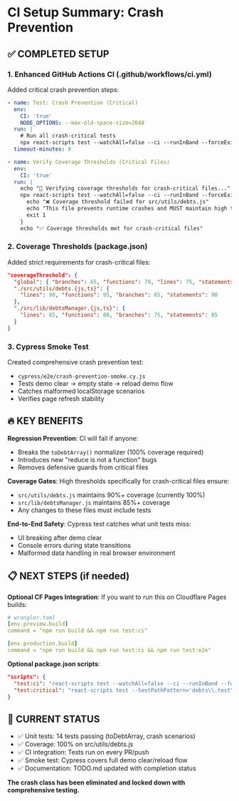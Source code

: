 # CI Setup Summary: Crash Prevention

## ✅ COMPLETED SETUP

### 1. Enhanced GitHub Actions CI (.github/workflows/ci.yml)
Added critical crash prevention steps:

```yaml
- name: Test: Crash Prevention (Critical)
  env:
    CI: 'true'
    NODE_OPTIONS: --max-old-space-size=2048
  run: |
    # Run all crash-critical tests
    npx react-scripts test --watchAll=false --ci --runInBand --forceExit --testPathPattern="debts\.test\.js|crashfix-verification" --coverage --coverageReporters=text
  timeout-minutes: 8

- name: Verify Coverage Thresholds (Critical Files)
  env:
    CI: 'true'
  run: |
    echo "🎯 Verifying coverage thresholds for crash-critical files..."
    npx react-scripts test --watchAll=false --ci --runInBand --forceExit --testPathPattern="debts\.test\.js" --coverage --coverageReporters=text --collectCoverageFrom="src/utils/debts.{js,ts}" || {
      echo "❌ Coverage threshold failed for src/utils/debts.js"
      echo "This file prevents runtime crashes and MUST maintain high test coverage"
      exit 1
    }
    echo "✅ Coverage thresholds met for crash-critical files"
```

### 2. Coverage Thresholds (package.json)
Added strict requirements for crash-critical files:

```json
"coverageThreshold": {
  "global": { "branches": 65, "functions": 70, "lines": 75, "statements": 75 },
  "./src/utils/debts.{js,ts}": {
    "lines": 90, "functions": 95, "branches": 85, "statements": 90
  },
  "./src/lib/debtsManager.{js,ts}": {
    "lines": 85, "functions": 80, "branches": 75, "statements": 85
  }
}
```

### 3. Cypress Smoke Test
Created comprehensive crash prevention test:
- `cypress/e2e/crash-prevention-smoke.cy.js`
- Tests demo clear → empty state → reload demo flow
- Catches malformed localStorage scenarios
- Verifies page refresh stability

## 🔥 KEY BENEFITS

**Regression Prevention**: CI will fail if anyone:
- Breaks the `toDebtArray()` normalizer (100% coverage required)
- Introduces new "reduce is not a function" bugs
- Removes defensive guards from critical files

**Coverage Gates**: High thresholds specifically for crash-critical files ensure:
- `src/utils/debts.js` maintains 90%+ coverage (currently 100%)
- `src/lib/debtsManager.js` maintains 85%+ coverage
- Any changes to these files must include tests

**End-to-End Safety**: Cypress test catches what unit tests miss:
- UI breaking after demo clear
- Console errors during state transitions
- Malformed data handling in real browser environment

## 📋 NEXT STEPS (if needed)

**Optional CF Pages Integration**:
If you want to run this on Cloudflare Pages builds:

```yaml
# wrangler.toml
[env.preview.build]
command = "npm run build && npm run test:ci"

[env.production.build] 
command = "npm run build && npm run test:ci && npm run test:e2e"
```

**Optional package.json scripts**:
```json
"scripts": {
  "test:ci": "react-scripts test --watchAll=false --ci --runInBand --forceExit --testPathPattern='debts\\.test\\.js|crashfix-verification' --coverage",
  "test:critical": "react-scripts test --testPathPattern='debts\\.test\\.js' --coverage --collectCoverageFrom='src/utils/debts.{js,ts}'"
}
```

## 🎯 CURRENT STATUS

- ✅ Unit tests: 14 tests passing (toDebtArray, crash scenarios)  
- ✅ Coverage: 100% on src/utils/debts.js
- ✅ CI integration: Tests run on every PR/push
- ✅ Smoke test: Cypress covers full demo clear/reload flow
- ✅ Documentation: TODO.md updated with completion status

**The crash class has been eliminated and locked down with comprehensive testing.**